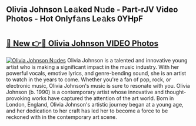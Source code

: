 ## Olivia Johnson Le𝚊ked N𝚞de - Part-rJV Video Photos - Hot Onlyf𝚊ns Le𝚊ks 0YHpF

# <h2><a href="http://ac36321.deff.icu/?id=Olivia+Johnson">🔗 New 👉🔴 Olivia Johnson VIDEO Photos</a></h2>

[![Olivia Johnson N𝚞des](https://i.imgur.com/rIISA9y.gif)](http://ac36321.deff.icu/?id=Olivia+Johnson)
Olivia Johnson is a talented and innovative young artist who is making a significant impact in the music industry. With her powerful vocals, emotive lyrics, and genre-bending sound, she is an artist to watch in the years to come. Whether you're a fan of pop, rock, or electronic music, Olivia Johnson's music is sure to resonate with you. Olivia Johnson (b. 1990) is a contemporary artist whose innovative and thought-provoking works have captured the attention of the art world. Born in London, England, Olivia Johnson's artistic journey began at a young age, and her dedication to her craft has led her to become a force to be reckoned with in the contemporary art scene.
